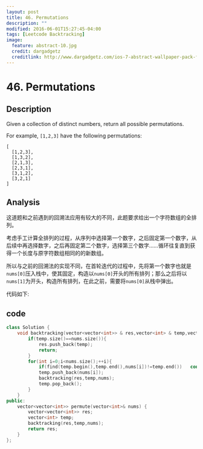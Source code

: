 ```yaml
---
layout: post
title: 46. Permutations
description: ""
modified: 2016-06-01T15:27:45-04:00
tags: [Leetcode Backtracking]
image:
  feature: abstract-10.jpg
  credit: dargadgetz
  creditlink: http://www.dargadgetz.com/ios-7-abstract-wallpaper-pack-for-iphone-5-and-ipod-touch-retina/
---
```


# 46. Permutations

## Description

Given a collection of distinct numbers, return all possible permutations.

For example,
```[1,2,3]``` have the following permutations:

```
[
  [1,2,3],
  [1,3,2],
  [2,1,3],
  [2,3,1],
  [3,1,2],
  [3,2,1]
]
```

## Analysis

这道题和之前遇到的回溯法应用有较大的不同，此题要求给出一个字符数组的全排列。

考虑手工计算全排列的过程，从序列中选择第一个数字，之后固定第一个数字，从后续中再选择数字，之后再固定第二个数字，选择第三个数字……循环往复直到获得一个长度与原字符数组相同的的新数组。

所以与之前的回溯法的实现不同，在首轮迭代的过程中，先将第一个数字也就是```nums[0]```压入栈中，使其固定，构造以```nums[0]```开头的所有排列；那么之后将以```nums[1]```为开头，构造所有排列，在此之前，需要将```nums[0]```从栈中弹出。

代码如下:

## code


```c++
class Solution {
    void backtracking(vector<vector<int>> & res,vector<int> & temp,vector<int> & nums){
        if(temp.size()==nums.size()){
            res.push_back(temp);
            return;
        }
        for(int i=0;i<nums.size();++i){
            if(find(temp.begin(),temp.end(),nums[i])!=temp.end())   continue;
            temp.push_back(nums[i]);
            backtracking(res,temp,nums);
            temp.pop_back();
        }
    }
public:
    vector<vector<int>> permute(vector<int>& nums) {
        vector<vector<int>> res;
        vector<int> temp;
        backtracking(res,temp,nums);
        return res;
    }
};
```
